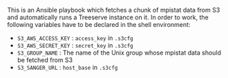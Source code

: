 This is an Ansible playbook which fetches a chunk of mpistat data from S3 and automatically runs a Treeserve instance on it. In order to work, the following variables have to be declared in the shell environment:
 - `S3_AWS_ACCESS_KEY` : `access_key` in `.s3cfg`
 - `S3_AWS_SECRET_KEY` : `secret_key` in `.s3cfg`
 - `S3_GROUP_NAME` : The name of the Unix group whose mpistat data should be fetched from S3
 - `S3_SANGER_URL` : `host_base` in `.s3cfg`
